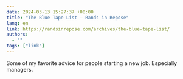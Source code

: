 ```yaml
---
date: 2024-03-13 15:27:37 +00:00
title: "The Blue Tape List – Rands in Repose"
lang: en
link: https://randsinrepose.com/archives/the-blue-tape-list/
authors:
  - ""
tags: ["link"]
---
```


Some of my favorite advice for people starting a new job. Especially managers.
